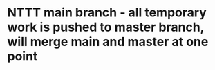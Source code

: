 # NTTT main branch - all temporary work is pushed to master branch, will merge main and master at one point
